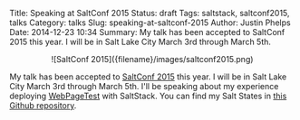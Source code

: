 Title: Speaking at SaltConf 2015
Status: draft
Tags: saltstack, saltconf2015, talks
Category: talks
Slug: speaking-at-saltconf-2015
Author: Justin Phelps
Date: 2014-12-23 10:34
Summary: My talk has been accepted to SaltConf 2015 this year. I will be in Salt Lake City March 3rd through March 5th.

<center>![SaltConf 2015]({filename}/images/saltconf2015.png)</center>

My talk has been accepted to [SaltConf 2015](http://saltconf.com/call-for-speakers/) this year. I will be in Salt Lake City March 3rd through March 5th. I'll be speaking about my experience deploying [WebPageTest](www.webpagetest.org) with SaltStack. You can find my Salt States in [this Github repository](https://github.com/linuturk/webpagetest).
